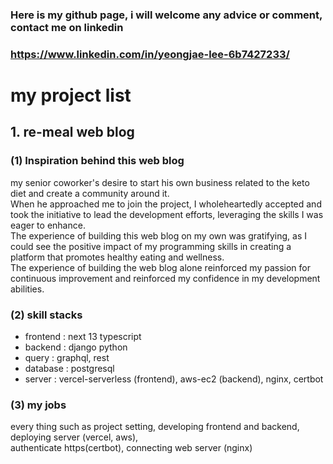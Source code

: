 ### Here is my github page, i will welcome any advice or comment, contact me on linkedin
### https://www.linkedin.com/in/yeongjae-lee-6b7427233/

# my project list 
## 1.  re-meal web blog
### (1) Inspiration behind this web blog <br/>
my senior coworker's desire to start his own business related to the keto diet and create a community around it.<br/>
When he approached me to join the project, I wholeheartedly accepted and took the initiative to lead the development efforts, leveraging the skills I was eager to enhance.<br/>
The experience of building this web blog on my own was gratifying, as I could see the positive impact of my programming skills in creating a platform that promotes healthy eating and wellness.<br/>
The experience of building the web blog alone reinforced my passion for continuous improvement and reinforced my confidence in my development abilities.<br/>

### (2) skill stacks <br/>
- frontend : next 13 typescript <br/>
- backend : django python <br/>
- query : graphql, rest <br/>
- database : postgresql <br/>
- server : vercel-serverless (frontend), aws-ec2 (backend), nginx, certbot <br/>

### (3) my jobs
every thing such as project setting, developing frontend and backend, deploying server (vercel, aws), <br/>
authenticate https(certbot), connecting web server (nginx)


<!--
**yeongjaelee/yeongjaelee** is a ✨ _special_ ✨ repository because its `README.md` (this file) appears on your GitHub profile.

Here are some ideas to get you started:

- 🔭 I’m currently working on ...
- 🌱 I’m currently learning ...
- 👯 I’m looking to collaborate on ...
- 🤔 I’m looking for help with ...
- 💬 Ask me about ...
- 📫 How to reach me: ...
- 😄 Pronouns: ...
- ⚡ Fun fact: ...
-->
